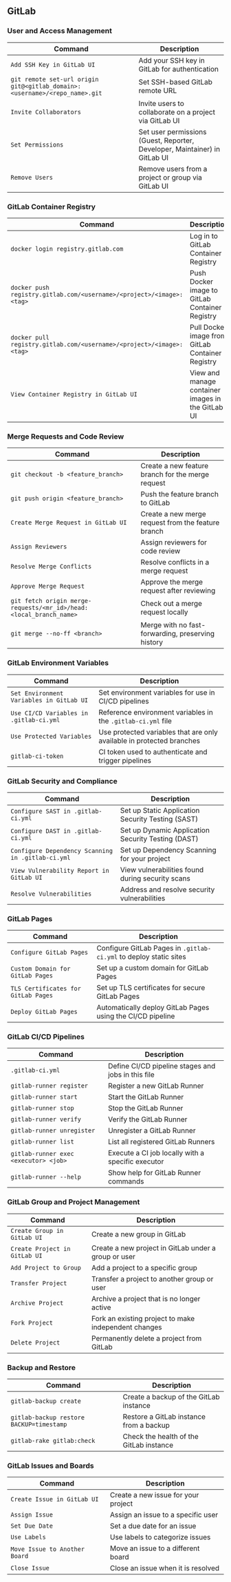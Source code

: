 ## **GitLab**

### **User and Access Management**
| Command                                        | Description                                                |
|------------------------------------------------|------------------------------------------------------------|
| `Add SSH Key in GitLab UI`                     | Add your SSH key in GitLab for authentication              |
| `git remote set-url origin git@<gitlab_domain>:<username>/<repo_name>.git` | Set SSH-based GitLab remote URL|
| `Invite Collaborators`                         | Invite users to collaborate on a project via GitLab UI     |
| `Set Permissions`                              | Set user permissions (Guest, Reporter, Developer, Maintainer) in GitLab UI |
| `Remove Users`                                 | Remove users from a project or group via GitLab UI|



### **GitLab Container Registry**
| Command                                        | Description                                                |
|------------------------------------------------|------------------------------------------------------------|
| `docker login registry.gitlab.com`             | Log in to GitLab Container Registry                        |
| `docker push registry.gitlab.com/<username>/<project>/<image>:<tag>` | Push Docker image to GitLab Container Registry     |
| `docker pull registry.gitlab.com/<username>/<project>/<image>:<tag>` | Pull Docker image from GitLab Container Registry   |
| `View Container Registry in GitLab UI`         | View and manage container images in the GitLab UI          |



### **Merge Requests and Code Review**
| Command                                        | Description                                                |
|------------------------------------------------|------------------------------------------------------------|
| `git checkout -b <feature_branch>`             | Create a new feature branch for the merge request          |
| `git push origin <feature_branch>`             | Push the feature branch to GitLab                          |
| `Create Merge Request in GitLab UI`            | Create a new merge request from the feature branch         |
| `Assign Reviewers`                             | Assign reviewers for code review                           |
| `Resolve Merge Conflicts`                      | Resolve conflicts in a merge request                       |
| `Approve Merge Request`                        | Approve the merge request after reviewing                  |
| `git fetch origin merge-requests/<mr_id>/head:<local_branch_name>` | Check out a merge request locally      |
| `git merge --no-ff <branch>`                   | Merge with no fast-forwarding, preserving history          |



### **GitLab Environment Variables**
| Command                                        | Description                                                |
|------------------------------------------------|------------------------------------------------------------|
| `Set Environment Variables in GitLab UI`       | Set environment variables for use in CI/CD pipelines       |
| `Use CI/CD Variables in .gitlab-ci.yml`        | Reference environment variables in the `.gitlab-ci.yml` file |
| `Use Protected Variables`                      | Use protected variables that are only available in protected branches |
| `gitlab-ci-token`                              | CI token used to authenticate and trigger pipelines        |


### **GitLab Security and Compliance**
| Command                                        | Description                                                |
|------------------------------------------------|------------------------------------------------------------|
| `Configure SAST in .gitlab-ci.yml`             | Set up Static Application Security Testing (SAST)          |
| `Configure DAST in .gitlab-ci.yml`             | Set up Dynamic Application Security Testing (DAST)         |
| `Configure Dependency Scanning in .gitlab-ci.yml` | Set up Dependency Scanning for your project             |
| `View Vulnerability Report in GitLab UI`       | View vulnerabilities found during security scans           |
| `Resolve Vulnerabilities`                      | Address and resolve security vulnerabilities               |


### **GitLab Pages**
| Command                                        | Description                                                |
|------------------------------------------------|------------------------------------------------------------|
| `Configure GitLab Pages`                       | Configure GitLab Pages in `.gitlab-ci.yml` to deploy static sites|
| `Custom Domain for GitLab Pages`               | Set up a custom domain for GitLab Pages                    |
| `TLS Certificates for GitLab Pages`            | Set up TLS certificates for secure GitLab Pages            |
| `Deploy GitLab Pages`                          | Automatically deploy GitLab Pages using the CI/CD pipeline |



### **GitLab CI/CD Pipelines**
| Command                                        | Description                                                |
|------------------------------------------------|------------------------------------------------------------|
| `.gitlab-ci.yml`                               | Define CI/CD pipeline stages and jobs in this file         |
| `gitlab-runner register`                       | Register a new GitLab Runner                               |
| `gitlab-runner start`                          | Start the GitLab Runner                                    |
| `gitlab-runner stop`                           | Stop the GitLab Runner                                     |
| `gitlab-runner verify`                         | Verify the GitLab Runner                                   |
| `gitlab-runner unregister`                     | Unregister a GitLab Runner                                 |
| `gitlab-runner list`                           | List all registered GitLab Runners                         |
| `gitlab-runner exec <executor> <job>`          | Execute a CI job locally with a specific executor          |
| `gitlab-runner --help`                         | Show help for GitLab Runner commands                       |


### **GitLab Group and Project Management**
| Command                                        | Description                                                |
|------------------------------------------------|------------------------------------------------------------|
| `Create Group in GitLab UI`                    | Create a new group in GitLab                               |
| `Create Project in GitLab UI`                  | Create a new project in GitLab under a group or user       |
| `Add Project to Group`                         | Add a project to a specific group                          |
| `Transfer Project`                             | Transfer a project to another group or user                |
| `Archive Project`                              | Archive a project that is no longer active                 |
| `Fork Project`                                 | Fork an existing project to make independent changes       |
| `Delete Project`                               | Permanently delete a project from GitLab                   |



### **Backup and Restore**
| Command                                        | Description                                                |
|------------------------------------------------|------------------------------------------------------------|
| `gitlab-backup create`                         | Create a backup of the GitLab instance                     |
| `gitlab-backup restore BACKUP=timestamp`       | Restore a GitLab instance from a backup                    |
| `gitlab-rake gitlab:check`                     | Check the health of the GitLab instance                    |



### **GitLab Issues and Boards**
| Command                                        | Description                                                |
|------------------------------------------------|------------------------------------------------------------|
| `Create Issue in GitLab UI`                    | Create a new issue for your project                        |
| `Assign Issue`                                 | Assign an issue to a specific user                         |
| `Set Due Date`                                 | Set a due date for an issue                                |
| `Use Labels`                                   | Use labels to categorize issues                            |
| `Move Issue to Another Board`                  | Move an issue to a different board                         |
| `Close Issue`                                  | Close an issue when it is resolved                         |


